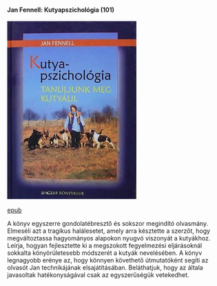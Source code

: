 #### <a name="id_475">Jan Fennell: Kutyapszichológia (101)</a>
<img src="https://github.com/BercziSandor/calibre_lib/raw/main/Jan%20Fennell/Kutyapszichologia%20%28475%29/cover.jpg" alt="cover" width="300"/>

[epub](https://github.com/BercziSandor/calibre_lib/raw/main/Jan%20Fennell/Kutyapszichologia%20%28475%29/Kutyapszichologia%20-%20Jan%20Fennell.epub)
<p>A könyv egyszerre gondolatébresztő és sokszor megindító olvasmány. 
Elmeséli azt a tragikus halálesetet, amely arra késztette a szerzőt, 
hogy megváltoztassa hagyományos alapokon nyugvó viszonyát a kutyákhoz. 
Leírja, hogyan fejlesztette ki a megszokott fegyelmezési eljárásoknál 
sokkalta könyörületesebb módszerét a kutyák nevelésében. A könyv 
legnagyobb erénye az, hogy könnyen követhető útmutatóként segíti az 
olvasót Jan technikájának elsajátításában. Beláthatjuk, hogy az általa 
javasoltak hatékonyságával csak az egyszerűségük vetekedhet. </p>

